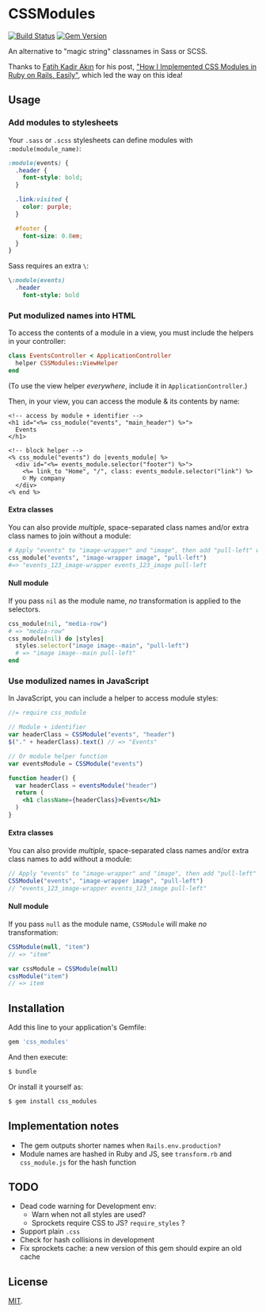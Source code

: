 # CSSModules

[![Build Status](https://travis-ci.org/rmosolgo/css_modules.svg?branch=master)](https://travis-ci.org/rmosolgo/css_modules)
[![Gem Version](https://badge.fury.io/rb/css_modules.svg)](https://badge.fury.io/rb/css_modules)

An alternative to "magic string" classnames in Sass or SCSS.

Thanks to [Fatih Kadir Akın](https://twitter.com/fkadev) for his post, ["How I Implemented CSS Modules in Ruby on Rails, Easily"](https://medium.com/@fkadev/how-i-implemented-css-modules-to-ruby-on-rails-easily-abb324ce22d), which led the way on this idea!

## Usage

### Add modules to stylesheets

Your `.sass` or `.scss` stylesheets can define modules with `:module(module_name)`:

```scss
:module(events) {
  .header {
    font-style: bold;
  }

  .link:visited {
    color: purple;
  }

  #footer {
    font-size: 0.8em;
  }
}
```

Sass requires an extra `\`:

```sass
\:module(events)
  .header
    font-style: bold
```

### Put modulized names into HTML

To access the contents of a module in a view, you must include the helpers in your controller:

```ruby
class EventsController < ApplicationController
  helper CSSModules::ViewHelper
end
```

(To use the view helper _everywhere_, include it in `ApplicationController`.)

Then, in your view, you can access the module & its contents by name:

```erb
<!-- access by module + identifier -->
<h1 id="<%= css_module("events", "main_header") %>">
  Events
</h1>

<!-- block helper -->
<% css_module("events") do |events_module| %>
  <div id="<%= events_module.selector("footer") %>">
    <%= link_to "Home", "/", class: events_module.selector("link") %>
    © My company
  </div>
<% end %>
```

#### Extra classes

You can also provide _multiple_, space-separated class names and/or extra class names to join without a module:

```ruby
# Apply "events" to "image-wrapper" and "image", then add "pull-left" without modification
css_module("events", "image-wrapper image", "pull-left")
#=> "events_123_image-wrapper events_123_image pull-left
```

#### Null module

If you pass `nil` as the module name, _no_ transformation is applied to the selectors.

```ruby
css_module(nil, "media-row")
# => "media-row"
css_module(nil) do |styles|
  styles.selector("image image--main", "pull-left")
  # => "image image--main pull-left"
end
```

### Use modulized names in JavaScript

In JavaScript, you can include a helper to access module styles:

```jsx
//= require css_module

// Module + identifier
var headerClass = CSSModule("events", "header")
$("." + headerClass).text() // => "Events"

// Or module helper function
var eventsModule = CSSModule("events")

function header() {
  var headerClass = eventsModule("header")
  return (
    <h1 className={headerClass}>Events</h1>
  )
}
```

#### Extra classes

You can also provide _multiple_, space-separated class names and/or extra class names to add without a module:

```js
// Apply "events" to "image-wrapper" and "image", then add "pull-left" without modification
CSSModule("events", "image-wrapper image", "pull-left")
// "events_123_image-wrapper events_123_image pull-left"
```

#### Null module

If you pass `null` as the module name, `CSSModule` will make _no_ transformation:

```js
CSSModule(null, "item")
// => "item"

var cssModule = CSSModule(null)
cssModule("item")
// => item
```

## Installation

Add this line to your application's Gemfile:

```ruby
gem 'css_modules'
```

And then execute:
```bash
$ bundle
```

Or install it yourself as:
```bash
$ gem install css_modules
```

## Implementation notes

- The gem outputs shorter names when `Rails.env.production?`
- Module names are hashed in Ruby and JS, see `transform.rb` and `css_module.js` for the hash function

## TODO

- Dead code warning for Development env:
  - Warn when not all styles are used?
  - Sprockets require CSS to JS? `require_styles` ?
- Support plain `.css`
- Check for hash collisions in development
- Fix sprockets cache: a new version of this gem should expire an old cache

## License

[MIT](http://opensource.org/licenses/MIT).
